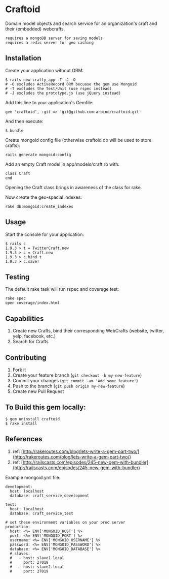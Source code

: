 # Craftoid

Domain model objects and search service for an organization's craft and their (embedded) webcrafts.

    requires a mongoDB server for saving models
    requires a redis server for geo caching

## Installation

Create your application without ORM:

    $ rails new crafty_app -T -J -O
    # -O excludes ActiveRecord ORM becuase the gem use Mongoid
    # -T excludes the Test/Unit (use rspec instead)
    # -J excludes the prototype.js (use jQuery instead)


Add this line to your application's Gemfile:

    gem 'craftoid', :git => 'git@github.com:arbind/craftoid.git'

And then execute:

    $ bundle


Create mongoid config file (otherwise craftoid db will be used to store crafts):

    rails generate mongoid:config

Add an empty Craft model in app/models/craft.rb with:

    class Craft
    end

Opening the Craft class brings in awareness of the class for rake.

Now create the geo-spacial indexes:

    rake db:mongoid:create_indexes

## Usage

Start the console for your application:

    $ rails c
    1.9.3 > t = TwitterCraft.new
    1.9.3 > c = Craft.new
    1.9.3 > c.bind t
    1.9.3 > c.save!

## Testing

The default rake task will run rspec and coverage test:

    rake spec
    open coverage/index.html

## Capabilities

1. Create new Crafts, bind their corresponding WebCrafts (website, twitter, yelp, facebook, etc.)
2. Search for Crafts

## Contributing

1. Fork it
2. Create your feature branch (`git checkout -b my-new-feature`)
3. Commit your changes (`git commit -am 'Add some feature'`)
4. Push to the branch (`git push origin my-new-feature`)
5. Create new Pull Request

## To Build this gem locally:
    $ gem uninstall craftoid
    $ rake install

## References

1. ref: [http://rakeroutes.com/blog/lets-write-a-gem-part-two/](http://rakeroutes.com/blog/lets-write-a-gem-part-two/)
2. ref: [http://railscasts.com/episodes/245-new-gem-with-bundler](http://railscasts.com/episodes/245-new-gem-with-bundler)


Example mongoid.yml file:

    development:
      host: localhost
      database: craft_service_development

    test:
      host: localhost
      database: craft_service_test

    # set these environment variables on your prod server
    production:
      host: <%= ENV['MONGOID_HOST'] %>
      port: <%= ENV['MONGOID_PORT'] %>
      username: <%= ENV['MONGOID_USERNAME'] %>
      password: <%= ENV['MONGOID_PASSWORD'] %>
      database: <%= ENV['MONGOID_DATABASE'] %>
      # slaves:
      #   - host: slave1.local
      #     port: 27018
      #   - host: slave2.local
      #     port: 27019
